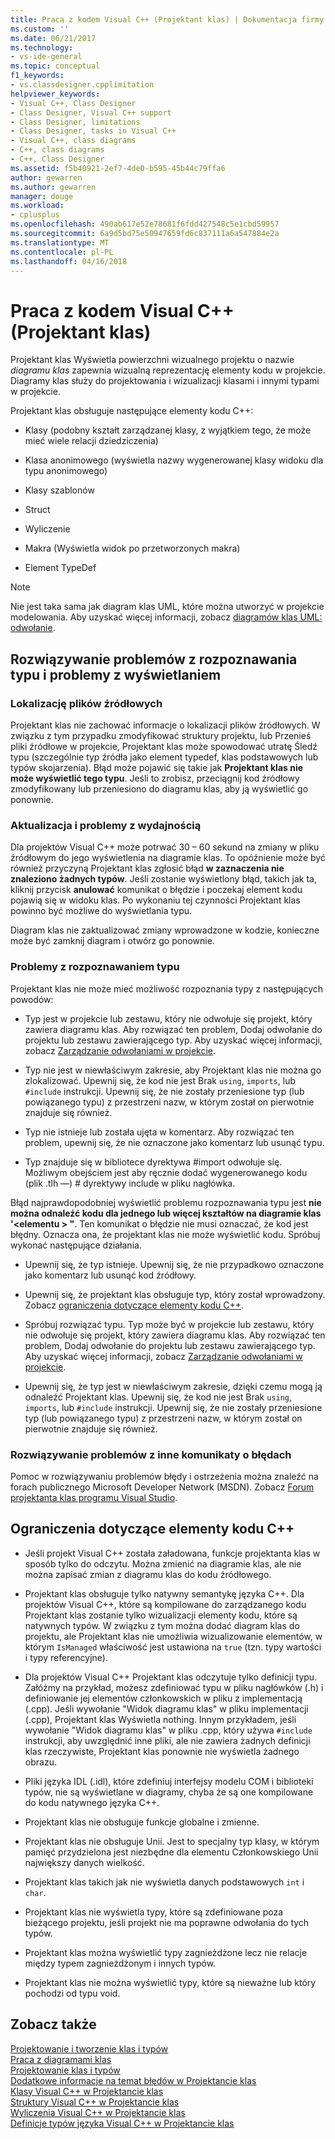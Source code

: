 ```yaml
---
title: Praca z kodem Visual C++ (Projektant klas) | Dokumentacja firmy Microsoft
ms.custom: ''
ms.date: 06/21/2017
ms.technology:
- vs-ide-general
ms.topic: conceptual
f1_keywords:
- vs.classdesigner.cpplimitation
helpviewer_keywords:
- Visual C++, Class Designer
- Class Designer, Visual C++ support
- Class Designer, limitations
- Class Designer, tasks in Visual C++
- Visual C++, class diagrams
- C++, class diagrams
- C++, Class Designer
ms.assetid: f5b40921-2ef7-4de0-b595-45b44c79ffa6
author: gewarren
ms.author: gewarren
manager: douge
ms.workload:
- cplusplus
ms.openlocfilehash: 490ab617e52e78681f6fdd427548c5e1cbd59957
ms.sourcegitcommit: 6a9d5bd75e50947659fd6c837111a6a547884e2a
ms.translationtype: MT
ms.contentlocale: pl-PL
ms.lasthandoff: 04/16/2018
---
```

# <a name="working-with-visual-c-code-class-designer"></a>Praca z kodem Visual C++ (Projektant klas)
Projektant klas Wyświetla powierzchni wizualnego projektu o nazwie *diagramu klas* zapewnia wizualną reprezentację elementy kodu w projekcie. Diagramy klas służy do projektowania i wizualizacji klasami i innymi typami w projekcie.  

Projektant klas obsługuje następujące elementy kodu C++:  

-   Klasy (podobny kształt zarządzanej klasy, z wyjątkiem tego, że może mieć wiele relacji dziedziczenia)  

-   Klasa anonimowego (wyświetla nazwy wygenerowanej klasy widoku dla typu anonimowego)  

-   Klasy szablonów  

-   Struct  

-   Wyliczenie  

-   Makra (Wyświetla widok po przetworzonych makra)  

-   Element TypeDef  

> [!NOTE]
>  Nie jest taka sama jak diagram klas UML, które można utworzyć w projekcie modelowania. Aby uzyskać więcej informacji, zobacz [diagramów klas UML: odwołanie](../../modeling/uml-class-diagrams-reference.md).  

## <a name="troubleshooting-type-resolution-and-display-issues"></a>Rozwiązywanie problemów z rozpoznawania typu i problemy z wyświetlaniem  

### <a name="location-of-source-files"></a>Lokalizację plików źródłowych  
Projektant klas nie zachować informacje o lokalizacji plików źródłowych. W związku z tym przypadku zmodyfikować struktury projektu, lub Przenieś pliki źródłowe w projekcie, Projektant klas może spowodować utratę Śledź typu (szczególnie typ źródła jako element typedef, klas podstawowych lub typów skojarzenia). Błąd może pojawić się takie jak **Projektant klas nie może wyświetlić tego typu**. Jeśli to zrobisz, przeciągnij kod źródłowy zmodyfikowany lub przeniesiono do diagramu klas, aby ją wyświetlić go ponownie.  

### <a name="update-and-performance-issues"></a>Aktualizacja i problemy z wydajnością  
Dla projektów Visual C++ może potrwać 30 – 60 sekund na zmiany w pliku źródłowym do jego wyświetlenia na diagramie klas. To opóźnienie może być również przyczyną Projektant klas zgłosić błąd **w zaznaczenia nie znaleziono żadnych typów**. Jeśli zostanie wyświetlony błąd, takich jak ta, kliknij przycisk **anulować** komunikat o błędzie i poczekaj element kodu pojawią się w widoku klas. Po wykonaniu tej czynności Projektant klas powinno być możliwe do wyświetlania typu.  

Diagram klas nie zaktualizować zmiany wprowadzone w kodzie, konieczne może być zamknij diagram i otwórz go ponownie.  

### <a name="type-resolution-issues"></a>Problemy z rozpoznawaniem typu  
Projektant klas nie może mieć możliwość rozpoznania typy z następujących powodów:  
  
-   Typ jest w projekcie lub zestawu, który nie odwołuje się projekt, który zawiera diagramu klas. Aby rozwiązać ten problem, Dodaj odwołanie do projektu lub zestawu zawierającego typ. Aby uzyskać więcej informacji, zobacz [Zarządzanie odwołaniami w projekcie](../managing-references-in-a-project.md).  
  
-   Typ nie jest w niewłaściwym zakresie, aby Projektant klas nie można go zlokalizować. Upewnij się, że kod nie jest Brak `using`, `imports`, lub `#include` instrukcji. Upewnij się, że nie zostały przeniesione typ (lub powiązanego typu) z przestrzeni nazw, w którym został on pierwotnie znajduje się również.  

-   Typ nie istnieje lub została ujęta w komentarz. Aby rozwiązać ten problem, upewnij się, że nie oznaczone jako komentarz lub usunąć typu.  

-   Typ znajduje się w bibliotece dyrektywa #import odwołuje się. Możliwym obejściem jest aby ręcznie dodać wygenerowanego kodu (plik .tlh —) # dyrektywy include w pliku nagłówka.  

Błąd najprawdopodobniej wyświetlić problemu rozpoznawania typu jest **nie można odnaleźć kodu dla jednego lub więcej kształtów na diagramie klas '\<elementu > "**. Ten komunikat o błędzie nie musi oznaczać, że kod jest błędny. Oznacza ona, że projektant klas nie może wyświetlić kodu. Spróbuj wykonać następujące działania.  

-   Upewnij się, że typ istnieje. Upewnij się, że nie przypadkowo oznaczone jako komentarz lub usunąć kod źródłowy.  

-   Upewnij się, że projektant klas obsługuje typ, który został wprowadzony. Zobacz [ograniczenia dotyczące elementy kodu C++](#limitations).  

-   Spróbuj rozwiązać typu. Typ może być w projekcie lub zestawu, który nie odwołuje się projekt, który zawiera diagramu klas. Aby rozwiązać ten problem, Dodaj odwołanie do projektu lub zestawu zawierającego typ. Aby uzyskać więcej informacji, zobacz [Zarządzanie odwołaniami w projekcie](../managing-references-in-a-project.md).  

-   Upewnij się, że typ jest w niewłaściwym zakresie, dzięki czemu mogą ją odnaleźć Projektant klas. Upewnij się, że kod nie jest Brak `using`, `imports`, lub `#include` instrukcji. Upewnij się, że nie zostały przeniesione typ (lub powiązanego typu) z przestrzeni nazw, w którym został on pierwotnie znajduje się również.  

### <a name="troubleshooting-other-error-messages"></a>Rozwiązywanie problemów z inne komunikaty o błędach  
Pomoc w rozwiązywaniu problemów błędy i ostrzeżenia można znaleźć na forach publicznego Microsoft Developer Network (MSDN). Zobacz [Forum projektanta klas programu Visual Studio](http://go.microsoft.com/fwlink/?linkid=160754).  

##  <a name="limitations"></a> Ograniczenia dotyczące elementy kodu C++  

-   Jeśli projekt Visual C++ została załadowana, funkcje projektanta klas w sposób tylko do odczytu. Można zmienić na diagramie klas, ale nie można zapisać zmian z diagramu klas do kodu źródłowego.  

-   Projektant klas obsługuje tylko natywny semantykę języka C++. Dla projektów Visual C++, które są kompilowane do zarządzanego kodu Projektant klas zostanie tylko wizualizacji elementy kodu, które są natywnych typów. W związku z tym można dodać diagram klas do projektu, ale Projektant klas nie umożliwia wizualizowanie elementów, w którym `IsManaged` właściwość jest ustawiona na `true` (tzn. typy wartości i typy referencyjne).  

-   Dla projektów Visual C++ Projektant klas odczytuje tylko definicji typu. Załóżmy na przykład, możesz zdefiniować typu w pliku nagłówków (.h) i definiowanie jej elementów członkowskich w pliku z implementacją (.cpp). Jeśli wywołanie "Widok diagramu klas" w pliku implementacji (.cpp), Projektant klas Wyświetla nothing. Innym przykładem, jeśli wywołanie "Widok diagramu klas" w pliku .cpp, który używa `#include` instrukcji, aby uwzględnić inne pliki, ale nie zawiera żadnych definicji klas rzeczywiste, Projektant klas ponownie nie wyświetla żadnego obrazu.  

-   Pliki języka IDL (.idl), które zdefiniuj interfejsy modelu COM i biblioteki typów, nie są wyświetlane w diagramy, chyba że są one kompilowane do kodu natywnego języka C++.  

-   Projektant klas nie obsługuje funkcje globalne i zmienne.  

-   Projektant klas nie obsługuje Unii. Jest to specjalny typ klasy, w którym pamięć przydzielona jest niezbędne dla elementu Członkowskiego Unii największy danych wielkość.  

-   Projektant klas takich jak nie wyświetla danych podstawowych `int` i `char`.  

-   Projektant klas nie wyświetla typy, które są zdefiniowane poza bieżącego projektu, jeśli projekt nie ma poprawne odwołania do tych typów.  

-   Projektant klas można wyświetlić typy zagnieżdżone lecz nie relacje między typem zagnieżdżonym i innych typów.  

-   Projektant klas nie można wyświetlić typy, które są nieważne lub który pochodzi od typu void.  

## <a name="see-also"></a>Zobacz także
[Projektowanie i tworzenie klas i typów](designing-and-viewing-classes-and-types.md)   
[Praca z diagramami klas](working-with-class-diagrams.md)   
[Projektowanie klas i typów](designing-classes-and-types.md)   
[Dodatkowe informacje na temat błędów w Projektancie klas](additional-information-about-errors.md)   
[Klasy Visual C++ w Projektancie klas](visual-cpp-classes.md)   
[Struktury Visual C++ w Projektancie klas](visual-cpp-structures.md)   
[Wyliczenia Visual C++ w Projektancie klas](visual-cpp-enumerations.md)   
[Definicje typów języka Visual C++ w Projektancie klas](visual-cpp-typedefs.md)
